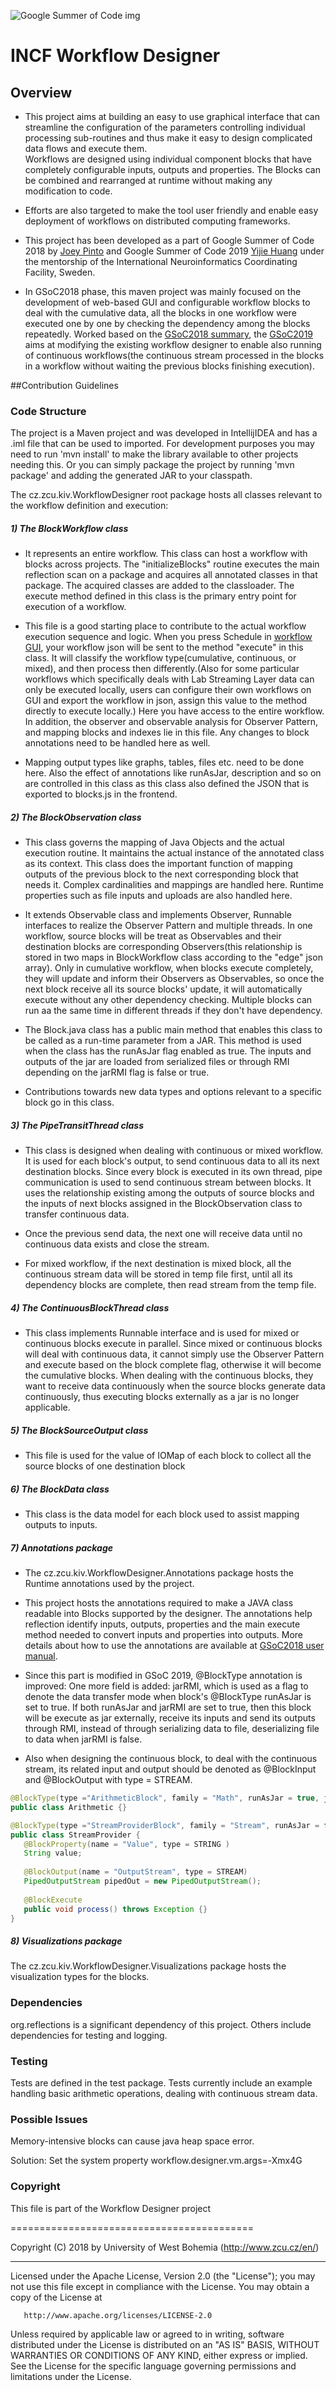 ![Google Summer of Code img](https://4.bp.blogspot.com/-AY7eIsmbH0Y/WLRdpe78DJI/AAAAAAAABDU/lsb2XqcmyUsLqYo6yzo9HYMY4vLn3q_OgCLcB/s1600/vertical%2BGSoC%2Blogo.jpg)
 
 # INCF Workflow Designer
 
 ## Overview
 - This project aims at building an easy to use graphical interface that can streamline the configuration of the parameters
 controlling individual processing sub-routines and thus make it easy to design complicated data flows and execute them.  
 Workflows are designed using individual component blocks that have completely configurable inputs, outputs and 
 properties. The Blocks can be combined and rearranged at runtime without making any modification to code. 
 
 - Efforts are also targeted to make the tool user friendly and enable easy deployment of workflows on distributed 
 computing frameworks.
 
 - This project has been developed as a part of Google Summer of Code 2018 by [Joey Pinto](https://github.com/pintojoey) 
 and Google Summer of Code 2019 [Yijie Huang](https://github.com/yijie0727) under the mentorship of the International 
 Neuroinformatics Coordinating Facility, Sweden.
 
 - In GSoC2018 phase, this maven project was mainly focused on the development of web-based GUI and configurable workflow 
 blocks to deal with the cumulative data, all the blocks in one workflow were executed one by one by checking the dependency 
 among the blocks repeatedly. Worked based on the [GSoC2018 summary](http://www.zedacross.com/gsoc2018/), the 
 [GSoC2019](https://gist.github.com/yijie0727/b2b9d2964d2b81fd682398db330c161f) aims at modifying the existing workflow 
 designer to enable also running of continuous workflows(the continuous stream processed in the blocks in a workflow 
 without waiting the previous blocks finishing execution). 
 
 
 ##Contribution Guidelines
 
 ### Code Structure
 
 The project is a Maven project and was developed in IntellijIDEA and has a .iml file that can be used to imported. For 
 development purposes you may need to run 'mvn install' to make the library available to other projects needing this. Or
 you can simply package the project by running 'mvn package' and adding the generated JAR to your classpath.
 
 The cz.zcu.kiv.WorkflowDesigner root package hosts all classes relevant to the workflow definition and execution:
 
 ##### 1) The BlockWorkflow class
 - It represents an entire workflow. This class can host a workflow with blocks across projects. 
 The "initializeBlocks" routine executes the main reflection scan on a package and acquires all annotated classes in that 
 package. The acquired classes are added to the classloader. The execute method defined in this class is the primary 
 entry point for execution of a workflow.
 
 - This file is a good starting place to contribute to the actual workflow execution sequence and logic. 
 When you press Schedule in [workflow GUI](https://github.com/NEUROINFORMATICS-GROUP-FAV-KIV-ZCU/workflow_designer_server),
 your workflow json will be sent to the method "execute" in this class. It will classify the workflow type(cumulative, 
 continuous, or mixed), and then process then differently.(Also for some particular workflows which specifically deals with 
 Lab Streaming Layer data can only be executed locally, users can configure their own workflows on GUI and export the workflow
 in json, assign this value to the method directly to execute locally.)
 Here you have access to the entire workflow. In addition, the observer and observable analysis for Observer Pattern, 
 and mapping blocks and indexes lie in this file. Any changes to block annotations need to be handled here as well.
 
 - Mapping output types like graphs, tables, files etc. need to be done here. Also the effect of annotations like runAsJar,
 description and so on are controlled in this class as this class also defined the JSON that is exported to blocks.js in
 the frontend.
 
 
 
 ##### 2) The BlockObservation class 
 - This class governs the mapping of Java Objects and the actual execution routine. It maintains the actual
 instance of the annotated class as its context. This class does the important function of mapping outputs of the 
 previous block to the next corresponding block that needs it. Complex cardinalities and mappings are handled here.
 Runtime properties such as file inputs and uploads are also handled here. 
 
 - It extends Observable class and implements Observer, Runnable interfaces to realize the Observer Pattern and multiple
 threads. In one workflow, source blocks will be treat as Observables and their destination blocks are corresponding 
 Observers(this relationship is stored in two maps in BlockWorkflow class according to the "edge" json array). 
 Only in cumulative workflow, when blocks execute completely, they will update and inform their Observers as Observables,
 so once the next block receive all its source blocks' update, it will automatically execute without any other dependency
  checking. Multiple blocks can run aa the same time in different threads if they don't have dependency.
  
 - The Block.java class has a public main method that enables this class to be called as a run-time parameter from a JAR.
 This method is used when the class has the runAsJar flag enabled as true. The inputs and outputs of the jar are loaded
 from serialized files or through RMI depending on the jarRMI flag is false or true.
 
 - Contributions towards new data types and options relevant to a specific block go in this class.
 
 
 
 ##### 3) The PipeTransitThread  class
 - This class is designed when dealing with continuous or mixed workflow. It is used for each block's output, to send 
 continuous data to all its next destination blocks. Since every block is executed in its own thread, pipe communication
  is used to send continuous stream between blocks. It uses the relationship existing among the outputs of source blocks
  and the inputs of next blocks assigned in the BlockObservation class to transfer continuous data.
  
 - Once the previous send data, the next one will receive data until no continuous data exists and close the stream.
 
 - For mixed workflow, if the next destination is mixed block, all the continuous stream data will be stored in temp 
 file first, until all its dependency blocks are complete, then read stream from the temp file.
 
 
 
 ##### 4) The ContinuousBlockThread class
 - This class implements Runnable interface and is used for mixed or continuous blocks execute in parallel. Since 
 mixed or continuous blocks will deal with continuous data, it cannot simply use the Observer Pattern and execute based 
 on the block complete flag, otherwise it will become the cumulative blocks. When dealing with the continuous blocks,
 they want to receive data continuously when the source blocks generate data continuously, thus executing blocks 
 externally as a jar is no longer applicable. 
 
 
 
 ##### 5) The BlockSourceOutput class 
 - This file is used for the value of IOMap of each block to collect all the source blocks of one destination block



 ##### 6) The BlockData class 
 - This class is the data model for each block used to assist mapping outputs to inputs.
 
 
 
 ##### 7) Annotations package
 - The cz.zcu.kiv.WorkflowDesigner.Annotations package hosts the Runtime annotations used by the project.
 - This project hosts the annotations required to make a JAVA class readable into Blocks supported by the designer.
 The annotations help reflection identify inputs, outputs, properties and the main execute method needed to convert 
 inputs and properties into outputs. More details about how to use the annotations are available at 
 [GSoC2018 user manual](http://www.zedacross.com/gsoc2018/user-manual).
 
 - Since this part is modified in GSoC 2019, @BlockType annotation is improved:
 One more field is added: jarRMI, which is used as a flag to denote the data transfer mode when block's @BlockType 
 runAsJar is set to true. If both runAsJar and jarRMI are set to true, then this block will be execute as jar externally, 
 receive its inputs and send its outputs through RMI, instead of through serializing data to file, deserializing file 
 to data when jarRMI is false.
 
  - Also when designing the continuous block, to deal with the continuous stream, its related input and output should be 
  denoted as @BlockInput and @BlockOutput with type = STREAM.
 ```Java
@BlockType(type ="ArithmeticBlock", family = "Math", runAsJar = true, jarRMI = true)
public class Arithmetic {}
 
@BlockType(type ="StreamProviderBlock", family = "Stream", runAsJar = false)
public class StreamProvider {
    @BlockProperty(name = "Value", type = STRING )
    String value;
    
    @BlockOutput(name = "OutputStream", type = STREAM)
    PipedOutputStream pipedOut = new PipedOutputStream();
    
    @BlockExecute
    public void process() throws Exception {}
 }
 ```

 
 ##### 8) Visualizations package
 The cz.zcu.kiv.WorkflowDesigner.Visualizations package hosts the visualization types for the blocks.
 
 ### Dependencies
 
 org.reflections is a significant dependency of this project. Others include dependencies for testing and logging.
 
 ### Testing
 
 Tests are defined in the test package. Tests currently include an example handling basic arithmetic operations, dealing 
 with continuous stream data.
 
 ### Possible Issues
 
 Memory-intensive blocks can cause java heap space error.
 
 Solution: Set the system property workflow.designer.vm.args=-Xmx4G
 
 ### Copyright
 
  
   This file is part of the Workflow Designer project
 
   ==========================================
  
   Copyright (C) 2018 by University of West Bohemia (http://www.zcu.cz/en/)
  
  ***********************************************************************************************************************
  
   Licensed under the Apache License, Version 2.0 (the "License"); you may not use this file except in compliance with
   the License. You may obtain a copy of the License at
  
       http://www.apache.org/licenses/LICENSE-2.0
  
   Unless required by applicable law or agreed to in writing, software distributed under the License is distributed on
   an "AS IS" BASIS, WITHOUT WARRANTIES OR CONDITIONS OF ANY KIND, either express or implied. See the License for the
   specific language governing permissions and limitations under the License.
  